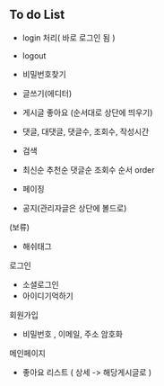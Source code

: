 
## To do List
- login 처리( 바로 로그인 됨 )
- logout
- 비밀번호찾기

- 글쓰기(에디터)
- 게시글 좋아요 (순서대로 상단에 띄우기)
- 댓글, 대댓글, 댓글수, 조회수, 작성시간
- 검색
- 최신순 추천순 댓글순 조회수 순서 order 
- 페이징
- 공지(관리자글은 상단에 볼드로)

(보류)
- 해쉬태그


로그인

- 소셜로그인
- 아이디기억하기  

회원가입
- 비밀번호 , 이메일, 주소 암호화

메인페이지
- 좋아요 리스트 ( 상세 -> 해당게시글로 )

